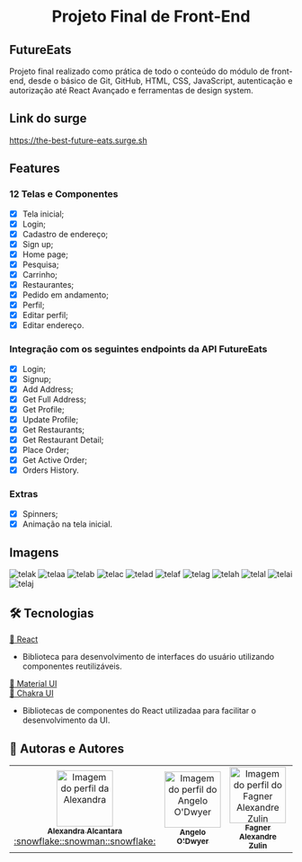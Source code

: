 # <h1 align='center'>Projeto Final de Front-End</h1>

## FutureEats

<p align="justify">Projeto final realizado como prática de todo o conteúdo do módulo de front-end, desde o básico de Git, GitHub, HTML, CSS, JavaScript, autenticação e autorização até React Avançado e ferramentas de design system.</p>

## Link do surge

https://the-best-future-eats.surge.sh

## Features

### 12 Telas e Componentes

- [x] Tela inicial;
- [x] Login;
- [x] Cadastro de endereço;
- [x] Sign up;
- [x] Home page;
- [x] Pesquisa;
- [x] Carrinho;
- [x] Restaurantes;
- [x] Pedido em andamento;
- [x] Perfil;
- [x] Editar perfil;
- [x] Editar endereço.

### Integração com os seguintes endpoints da API FutureEats

- [x] Login;
- [x] Signup;
- [x] Add Address;
- [x] Get Full Address;
- [x] Get Profile;
- [x] Update Profile;
- [x] Get Restaurants;
- [x] Get Restaurant Detail;
- [x] Place Order;
- [x] Get Active Order;
- [x] Orders History.

### Extras
- [x] Spinners;
- [x] Animação na tela inicial.

## Imagens
![telak](https://user-images.githubusercontent.com/63327969/117550528-40a19600-b017-11eb-8a6b-1532c2074ecd.png)
![telaa](https://user-images.githubusercontent.com/63327969/117550451-e1438600-b016-11eb-8d3b-f11bbdc6889c.png)
![telab](https://user-images.githubusercontent.com/63327969/117550482-09cb8000-b017-11eb-8bc9-072248105105.png)
![telac](https://user-images.githubusercontent.com/63327969/117550493-12bc5180-b017-11eb-8039-86a4a97de212.png)
![telad](https://user-images.githubusercontent.com/63327969/117550496-15b74200-b017-11eb-8455-542e7c9559d8.png)
![telaf](https://user-images.githubusercontent.com/63327969/117550510-2bc50280-b017-11eb-892f-c0ecfcdbc0c6.png)
![telag](https://user-images.githubusercontent.com/63327969/117550519-34b5d400-b017-11eb-93c5-3ad2f436ed37.png)
![telah](https://user-images.githubusercontent.com/63327969/117550522-38495b00-b017-11eb-936b-cbeb86666f02.png)
![telal](https://user-images.githubusercontent.com/63327969/117550523-3b444b80-b017-11eb-9aea-a8c705a882f5.png)
![telai](https://user-images.githubusercontent.com/63327969/117550533-48613a80-b017-11eb-9ffc-aa67c3c9ec05.png)
![telaj](https://user-images.githubusercontent.com/63327969/117550535-49926780-b017-11eb-865b-f69b14e041bd.png)

## 🛠 Tecnologias

<a href="https://pt-br.reactjs.org/">🔗 React</a>

- Biblioteca para desenvolvimento de interfaces do usuário utilizando componentes reutilizáveis.

<a href="https://material-ui.com/">🔗 Material UI</a><br />
<a href="https://chakra-ui.com/">🔗 Chakra UI</a>

- Bibliotecas de componentes do React utilizadaa para facilitar o desenvolvimento da UI.

## 🚀 Autoras e Autores

<table>
  <tr>
    <td align="center"><a href="https://github.com/alexa2me">
    <img src="https://avatars.githubusercontent.com/u/63327969?s=460&v=4" width="100px" alt="Imagem do perfil da Alexandra"/>
    <br />
    <sub><b>Alexandra Alcantara</b></sub><br />:snowflake::snowman::snowflake:</td>     
    <td align="center"><a href="https://github.com/AngeloVSO">
    <img src="https://avatars.githubusercontent.com/u/70985334?v=4" width="100px" alt="Imagem do perfil do
    Angelo O'Dwyer"/>
    <br />
    <sub><b>Angelo O'Dwyer</b></sub><br /></td>
    <td align="center"><a href="https://github.com/fagnerzulin">
    <img src="https://avatars.githubusercontent.com/u/52076737?v=4" width="100px" alt="Imagem do perfil do Fagner Alexandre Zulin"/>
    <br />
    <sub><b>Fagner Alexandre Zulin</b></sub><br /></td>
    <td align="center"><a href="https://github.com/quirinojess">
    <img src="https://avatars.githubusercontent.com/u/77936030?v=4" width="100px" alt="Imagem do perfil da Jéssica Quirino"/>
    <br />
    <sub><b>Jéssica Quirino</b></sub><br /></td>
    <td align="center"><a href="https://github.com/paula-lopes">
    <img src="https://avatars.githubusercontent.com/u/77751963?v=4" width="100px" alt="Imagem do perfil da Paula Lopes"/>
    <br />
    <sub><b>Paula Lopes</b></sub><br /></td>
</table>
